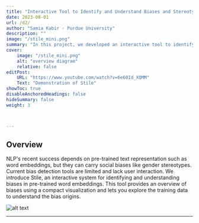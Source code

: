 ```yaml
---
title: "Interactive Tool to Identify and Understand Biases and Stereotypes in Large Language Models."
date: 2023-08-01
url: /d2/
author: "Samia Kabir · Purdue University"
description: ""
image: "/stile_mini.png"
summary: "In this project, we developed an interactive tool to identify biases and stereotypes in pre-trained word embeddings. Apart from identifying biases, this tool also gives users the flexibility to go back to the source of biases in the training data and interactively debug the source of biases. "
cover:
    image: "/stile_mini.png"
    alt: "overview diagram"
    relative: false
editPost:
    URL: "https://www.youtube.com/watch?v=6e60Id_XQMM"
    Text: "Demonstration of Stile"
showToc: true
disableAnchoredHeadings: false
hideSummary: false
weight: 3



---
```


## Overview

NLP's recent success depends on pre-trained text representation such as word embeddings, but they can carry social biases like gender stereotypes. Current bias detection tools are limited and lack user interaction. We introduce Stile, an interactive system for identifying and understanding biases in pre-trained word embeddings. This tool provides an overview of biases using a compact visualization and lets you explore the training data to understand the bias origins.

![alt text](/stile.png)


---

<!-- ---

## Download

- [Full paper link(pre-print)](https://arxiv.org/abs/2308.02312)
- [Benchmark](https://github.com/SamiaKabir/ChatGPT-Answers-to-SO-questions) -->
